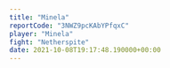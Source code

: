 ```yaml
---
title: "Minela"
reportCode: "3NWZ9pcKAbYPfqxC"
player: "Minela"
fight: "Netherspite"
date: 2021-10-08T19:17:48.190000+00:00
---
```

